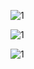 
![1](https://github.com/naldo178/img/assets/87744405/2b251ebe-eed5-4590-b356-0f79184c28ed)



![1](https://github.com/naldo178/img/assets/87744405/d28d4185-36b5-4dff-9459-69c1c22a2c32)




![1](https://github.com/naldo178/img/assets/87744405/9e75516d-3e45-482f-8bfd-3d442b510384)
